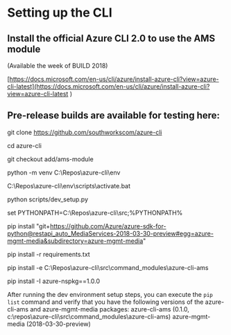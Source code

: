 # Setting up the CLI

## Install the official Azure CLI 2.0 to use the AMS module
(Available the week of BUILD 2018)

[https://docs.microsoft.com/en-us/cli/azure/install-azure-cli?view=azure-cli-latest](https://docs.microsoft.com/en-us/cli/azure/install-azure-cli?view=azure-cli-latest )


## Pre-release builds are available for testing here:
git clone https://github.com/southworkscom/azure-cli

cd azure-cli

git checkout add/ams-module

python -m venv C:\Repos\azure-cli\env

C:\Repos\azure-cli\env\scripts\activate.bat

python scripts/dev_setup.py

set PYTHONPATH=C:\Repos\azure-cli\src;%PYTHONPATH%

pip install "git+https://github.com/Azure/azure-sdk-for-python@restapi_auto_MediaServices-2018-03-30-preview#egg=azure-mgmt-media&subdirectory=azure-mgmt-media"

pip install -r requirements.txt

pip install -e C:\Repos\azure-cli\src\command_modules\azure-cli-ams

pip install -I azure-nspkg==1.0.0


After running the dev environment setup steps, you can execute the `pip list` command and verify that you have the following versions of the azure-cli-ams and azure-mgmt-media packages:
azure-cli-ams (0.1.0, c:\repos\azure-cli\src\command_modules\azure-cli-ams)
azure-mgmt-media (2018-03-30-preview)

